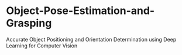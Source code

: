 # Object-Pose-Estimation-and-Grasping
Accurate Object Positioning and Orientation Determination using Deep Learning for Computer Vision
